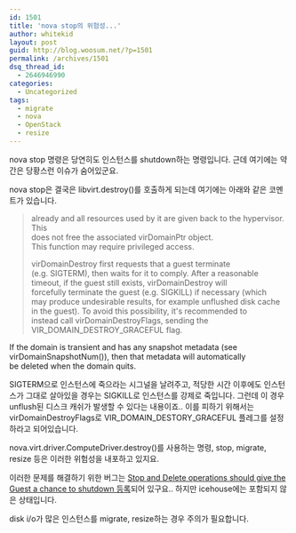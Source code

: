 ```yaml
---
id: 1501
title: 'nova stop의 위험성...'
author: whitekid
layout: post
guid: http://blog.woosum.net/?p=1501
permalink: /archives/1501
dsq_thread_id:
  - 2646946990
categories:
  - Uncategorized
tags:
  - migrate
  - nova
  - OpenStack
  - resize
---
```

nova stop 명령은 당연히도 인스턴스를 shutdown하는 명령입니다. 근데 여기에는 약간은 당황스런 이슈가 숨어있군요.

nova stop은 결국은 libvirt.destroy()를 호출하게 되는데 여기에는 아래와 같은 코멘트가 있습니다.

> already and all resources used by it are given back to the hypervisor. This  
> does not free the associated virDomainPtr object.  
> This function may require privileged access.
> 
> virDomainDestroy first requests that a guest terminate  
> (e.g. SIGTERM), then waits for it to comply. After a reasonable  
> timeout, if the guest still exists, virDomainDestroy will  
> forcefully terminate the guest (e.g. SIGKILL) if necessary (which  
> may produce undesirable results, for example unflushed disk cache  
> in the guest). To avoid this possibility, it's recommended to  
> instead call virDomainDestroyFlags, sending the  
> VIR\_DOMAIN\_DESTROY_GRACEFUL flag.

If the domain is transient and has any snapshot metadata (see  
virDomainSnapshotNum()), then that metadata will automatically  
be deleted when the domain quits.

SIGTERM으로 인스턴스에 죽으라는 시그널을 날려주고, 적당한 시간 이후에도 인스턴스가 그대로 살아있을 경우는 SIGKILL로 인스턴스를 강제로 죽입니다. 그런데 이 경우 unflush된 디스크 캐쉬가 발생할 수 있다는 내용이죠.. 이를 피하기 위해서는 virDomainDestroyFlags로 VIR\_DOMAIN\_DESTORY_GRACEFUL 플레그를 설정하라고 되어있습니다.

nova.virt.driver.ComputeDriver.destroy()를 사용하는 명령, stop, migrate, resize 등은 이러한 위험성을 내포하고 있지요.

이러한 문제를 해결하기 위한 버그는 [Stop and Delete operations should give the Guest a chance to shutdown 등록][1]되어 있구요.. 하지만 icehouse에는 포함되지 않은 상태입니다.

disk i/o가 많은 인스턴스를 migrate, resize하는 경우 주의가 필요합니다.

 [1]: https://bugs.launchpad.net/nova/+bug/1196924